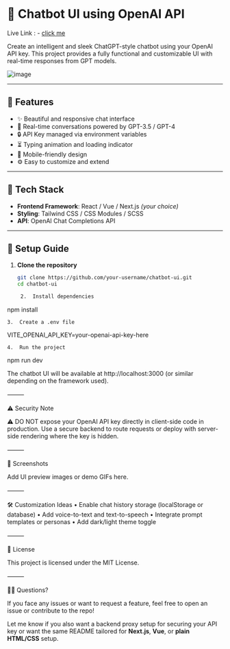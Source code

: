 # 💬 Chatbot UI using OpenAI API

Live Link : - [click me](https://melodious-pastelito-518737.netlify.app/) 

Create an intelligent and sleek ChatGPT-style chatbot using your OpenAI API key. This project provides a fully functional and customizable UI with real-time responses from GPT models.

![image](https://github.com/user-attachments/assets/755b4830-5bac-42de-a98e-bbaa6742ec0e)

---

## 🚀 Features

- ✨ Beautiful and responsive chat interface  
- 🤖 Real-time conversations powered by GPT-3.5 / GPT-4  
- 🔒 API Key managed via environment variables  
- ⏳ Typing animation and loading indicator  
- 📱 Mobile-friendly design  
- ⚙️ Easy to customize and extend  

---

## 🧰 Tech Stack

- **Frontend Framework**: React / Vue / Next.js *(your choice)*  
- **Styling**: Tailwind CSS / CSS Modules / SCSS  
- **API**: OpenAI Chat Completions API  

---

## 🔧 Setup Guide

1. **Clone the repository**

   ```bash
   git clone https://github.com/your-username/chatbot-ui.git
   cd chatbot-ui

	2.	Install dependencies

npm install


	3.	Create a .env file

VITE_OPENAI_API_KEY=your-openai-api-key-here


	4.	Run the project

npm run dev

The chatbot UI will be available at http://localhost:3000 (or similar depending on the framework used).

⸻

⚠️ Security Note

⚠️ DO NOT expose your OpenAI API key directly in client-side code in production.
Use a secure backend to route requests or deploy with server-side rendering where the key is hidden.

⸻

📸 Screenshots

Add UI preview images or demo GIFs here.

⸻

🛠️ Customization Ideas
	•	Enable chat history storage (localStorage or database)
	•	Add voice-to-text and text-to-speech
	•	Integrate prompt templates or personas
	•	Add dark/light theme toggle

⸻

📄 License

This project is licensed under the MIT License.

⸻

🙋‍♂️ Questions?

If you face any issues or want to request a feature, feel free to open an issue or contribute to the repo!

Let me know if you also want a backend proxy setup for securing your API key or want the same README tailored for **Next.js**, **Vue**, or **plain HTML/CSS** setup.

